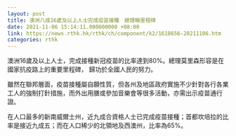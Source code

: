 ```yaml
---
layout: post
title: 澳洲八成16歲及以上人士完成疫苗接種　總理稱里程碑
date: 2021-11-06 15:14:11.000000000 +08:00
link: https://news.rthk.hk/rthk/ch/component/k2/1618656-20211106.htm
categories: rthk
---
```


澳洲16歲及以上人士，完成接種新冠疫苗的比率達到80%。總理莫里森形容是在國家抗疫路上的重要里程碑， 歸功於全國人民的努力。

雖然在聯邦層面，疫苗接種屬自願性質，但各州及地區政府實施不少針對各行各業工人的強制打針措施，而外出用膳或參加音樂會等很多活動，亦需出示疫苗通行證。

在人口最多的新南威爾士州，近九成合資格人士已完成疫苗接種；首都坎培拉的比率是接近九成五；而在人口稀少的北領地及西澳州，比率為65%。
